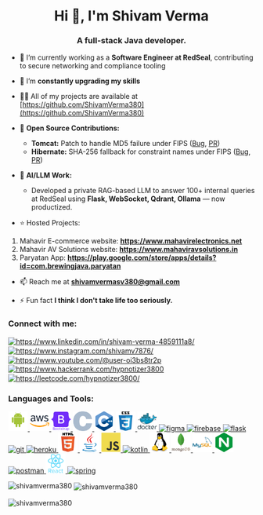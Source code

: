  <h1 align="center">Hi 👋, I'm Shivam Verma</h1>
<h3 align="center">A full-stack Java developer.</h3>

<!-- <p align="left"> <img src="https://komarev.com/ghpvc/?username=shivamverma380&label=Profile%20views&color=0e75b6&style=flat" alt="shivamverma380" /> </p> -->

<!-- <p align="left"> <a href="https://github.com/ryo-ma/github-profile-trophy"><img src="https://github-profile-trophy.vercel.app/?username=shivamverma380" alt="shivamverma380" /></a> </p> -->

- 🔭 I’m currently working as a **Software Engineer at RedSeal**, contributing to secure networking and compliance tooling

- 🌱 I’m **constantly upgrading my skills**

- 👨‍💻 All of my projects are available at [https://github.com/ShivamVerma380](https://github.com/ShivamVerma380)

- 🧩 **Open Source Contributions:**
  - **Tomcat:** Patch to handle MD5 failure under FIPS ([Bug](https://bz.apache.org/bugzilla/show_bug.cgi?id=69607), [PR](https://github.com/apache/tomcat/commit/3b616b23d285c78ce7fdf8bac57aadb7f3688576))
  - **Hibernate:** SHA-256 fallback for constraint names under FIPS ([Bug](https://hibernate.atlassian.net/browse/HHH-19471), [PR](https://github.com/hibernate/hibernate-orm/pull/10169))

- 🧠 **AI/LLM Work:**
  - Developed a private RAG-based LLM to answer 100+ internal queries at RedSeal using **Flask, WebSocket, Qdrant, Ollama** — now productized.

- ⭐ Hosted Projects:
1. Mahavir E-commerce website: **https://www.mahavirelectronics.net**
2. Mahavir AV Solutions website: **https://www.mahaviravsolutions.in**
3. Paryatan App: **https://play.google.com/store/apps/details?id=com.brewingjava.paryatan**  

- 📫 Reach me at **shivamvermasv380@gmail.com**

- ⚡ Fun fact **I think I don't take life too seriously.**

<h3 align="left">Connect with me:</h3>
<p align="left">
<a href="https://www.linkedin.com/in/shivam-verma-4859111a8/" target="blank"><img align="center" src="https://raw.githubusercontent.com/rahuldkjain/github-profile-readme-generator/master/src/images/icons/Social/linked-in-alt.svg" alt="https://www.linkedin.com/in/shivam-verma-4859111a8/" height="30" width="40" /></a>
<a href="https://www.instagram.com/shivamv7876/" target="blank"><img align="center" src="https://raw.githubusercontent.com/rahuldkjain/github-profile-readme-generator/master/src/images/icons/Social/instagram.svg" alt="https://www.instagram.com/shivamv7876/" height="30" width="40" /></a>
<a href="https://www.youtube.com/@user-oi3bs8tr2p" target="blank"><img align="center" src="https://raw.githubusercontent.com/rahuldkjain/github-profile-readme-generator/master/src/images/icons/Social/youtube.svg" alt="https://www.youtube.com/@user-oi3bs8tr2p" height="30" width="40" /></a>
<a href="https://www.hackerrank.com/hypnotizer3800" target="blank"><img align="center" src="https://raw.githubusercontent.com/rahuldkjain/github-profile-readme-generator/master/src/images/icons/Social/hackerrank.svg" alt="https://www.hackerrank.com/hypnotizer3800" height="30" width="40" /></a>
<a href="https://leetcode.com/hypnotizer3800/" target="blank"><img align="center" src="https://raw.githubusercontent.com/rahuldkjain/github-profile-readme-generator/master/src/images/icons/Social/leet-code.svg" alt="https://leetcode.com/hypnotizer3800/" height="30" width="40" /></a>
</p>

<h3 align="left">Languages and Tools:</h3>
<p align="left"> <a href="https://developer.android.com" target="_blank" rel="noreferrer"> <img src="https://raw.githubusercontent.com/devicons/devicon/master/icons/android/android-original-wordmark.svg" alt="android" width="40" height="40"/> </a> <a href="https://aws.amazon.com" target="_blank" rel="noreferrer"> <img src="https://raw.githubusercontent.com/devicons/devicon/master/icons/amazonwebservices/amazonwebservices-original-wordmark.svg" alt="aws" width="40" height="40"/> </a> <a href="https://getbootstrap.com" target="_blank" rel="noreferrer"> <img src="https://raw.githubusercontent.com/devicons/devicon/master/icons/bootstrap/bootstrap-plain-wordmark.svg" alt="bootstrap" width="40" height="40"/> </a> <a href="https://www.cprogramming.com/" target="_blank" rel="noreferrer"> <img src="https://raw.githubusercontent.com/devicons/devicon/master/icons/c/c-original.svg" alt="c" width="40" height="40"/> </a> <a href="https://www.w3schools.com/cpp/" target="_blank" rel="noreferrer"> <img src="https://raw.githubusercontent.com/devicons/devicon/master/icons/cplusplus/cplusplus-original.svg" alt="cplusplus" width="40" height="40"/> </a> <a href="https://www.w3schools.com/css/" target="_blank" rel="noreferrer"> <img src="https://raw.githubusercontent.com/devicons/devicon/master/icons/css3/css3-original-wordmark.svg" alt="css3" width="40" height="40"/> </a> <a href="https://www.docker.com/" target="_blank" rel="noreferrer"> <img src="https://raw.githubusercontent.com/devicons/devicon/master/icons/docker/docker-original-wordmark.svg" alt="docker" width="40" height="40"/> </a> <a href="https://www.figma.com/" target="_blank" rel="noreferrer"> <img src="https://www.vectorlogo.zone/logos/figma/figma-icon.svg" alt="figma" width="40" height="40"/> </a> <a href="https://firebase.google.com/" target="_blank" rel="noreferrer"> <img src="https://www.vectorlogo.zone/logos/firebase/firebase-icon.svg" alt="firebase" width="40" height="40"/> </a> <a href="https://flask.palletsprojects.com/" target="_blank" rel="noreferrer"> <img src="https://www.vectorlogo.zone/logos/pocoo_flask/pocoo_flask-icon.svg" alt="flask" width="40" height="40"/> </a> <a href="https://git-scm.com/" target="_blank" rel="noreferrer"> <img src="https://www.vectorlogo.zone/logos/git-scm/git-scm-icon.svg" alt="git" width="40" height="40"/> </a> <a href="https://heroku.com" target="_blank" rel="noreferrer"> <img src="https://www.vectorlogo.zone/logos/heroku/heroku-icon.svg" alt="heroku" width="40" height="40"/> </a> <a href="https://www.w3.org/html/" target="_blank" rel="noreferrer"> <img src="https://raw.githubusercontent.com/devicons/devicon/master/icons/html5/html5-original-wordmark.svg" alt="html5" width="40" height="40"/> </a> <a href="https://www.java.com" target="_blank" rel="noreferrer"> <img src="https://raw.githubusercontent.com/devicons/devicon/master/icons/java/java-original.svg" alt="java" width="40" height="40"/> </a> <a href="https://developer.mozilla.org/en-US/docs/Web/JavaScript" target="_blank" rel="noreferrer"> <img src="https://raw.githubusercontent.com/devicons/devicon/master/icons/javascript/javascript-original.svg" alt="javascript" width="40" height="40"/> </a> <a href="https://kotlinlang.org" target="_blank" rel="noreferrer"> <img src="https://www.vectorlogo.zone/logos/kotlinlang/kotlinlang-icon.svg" alt="kotlin" width="40" height="40"/> </a> <a href="https://www.linux.org/" target="_blank" rel="noreferrer"> <img src="https://raw.githubusercontent.com/devicons/devicon/master/icons/linux/linux-original.svg" alt="linux" width="40" height="40"/> </a> <a href="https://www.mongodb.com/" target="_blank" rel="noreferrer"> <img src="https://raw.githubusercontent.com/devicons/devicon/master/icons/mongodb/mongodb-original-wordmark.svg" alt="mongodb" width="40" height="40"/> </a> <a href="https://www.mysql.com/" target="_blank" rel="noreferrer"> <img src="https://raw.githubusercontent.com/devicons/devicon/master/icons/mysql/mysql-original-wordmark.svg" alt="mysql" width="40" height="40"/> </a> <a href="https://www.nginx.com" target="_blank" rel="noreferrer"> <img src="https://raw.githubusercontent.com/devicons/devicon/master/icons/nginx/nginx-original.svg" alt="nginx" width="40" height="40"/> </a> <a href="https://postman.com" target="_blank" rel="noreferrer"> <img src="https://www.vectorlogo.zone/logos/getpostman/getpostman-icon.svg" alt="postman" width="40" height="40"/> </a> <a href="https://reactjs.org/" target="_blank" rel="noreferrer"> <img src="https://raw.githubusercontent.com/devicons/devicon/master/icons/react/react-original-wordmark.svg" alt="react" width="40" height="40"/> </a> <a href="https://spring.io/" target="_blank" rel="noreferrer"> <img src="https://www.vectorlogo.zone/logos/springio/springio-icon.svg" alt="spring" width="40" height="40"/> </a> </p>

<p><img align="left" src="https://github-readme-stats.vercel.app/api/top-langs?username=shivamverma380&show_icons=true&locale=en&layout=compact" alt="shivamverma380" /></p>

<p>&nbsp;<img align="center" src="https://github-readme-stats.vercel.app/api?username=shivamverma380&show_icons=true&locale=en" alt="shivamverma380" /></p>

<p><img align="center" src="https://github-readme-streak-stats.herokuapp.com/?user=shivamverma380&" alt="shivamverma380" /></p>

